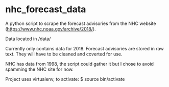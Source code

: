 # nhc_forecast_data
A python script to scrape the forecast advisories from the NHC website (https://www.nhc.noaa.gov/archive/2018/).

Data located in /data/

Currently only contains data for 2018. Forecast advisories are stored in raw text. They will have to be cleaned and coverted for use.

NHC has data from 1998, the script could gather it but I chose to avoid spamming the NHC site for now.

Project uses virtualenv, to activate:
$ source bin/activate

